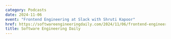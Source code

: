 ```yaml
---
category: Podcasts
date: 2024-11-06
event: "Frontend Engineering at Slack with Shruti Kapoor"
href: https://softwareengineeringdaily.com/2024/11/06/frontend-engineering-at-slack-with-shruti-kapoor
title: Software Engineering Daily
---
```

